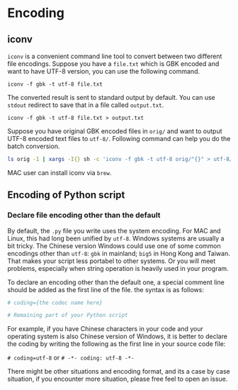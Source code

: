 # Encoding

## iconv

`iconv` is a convenient command line tool to convert between two different file encodings. Suppose you have a `file.txt` which is GBK encoded and want to have UTF-8 version, you can use the following command.

```shell
iconv -f gbk -t utf-8 file.txt
```

The converted result is sent to standard output by default. You can use `stdout` redirect to save that in a file called `output.txt`.

```shell
iconv -f gbk -t utf-8 file.txt > output.txt
```

Suppose you have original GBK encoded files in `orig/` and want to output UTF-8 encoded text files to `utf-8/`. Following command can help you do the batch conversion.

```bash
ls orig -1 | xargs -I{} sh -c 'iconv -f gbk -t utf-8 orig/"{}" > utf-8/"{}"'
```

MAC user can install iconv via `brew`.

## Encoding of Python script

### Declare file encoding other than the default

By default, the `.py` file you write uses the system encoding. For MAC and Linux, this had long been unified by `utf-8`. Windows systems are usually a bit tricky. The Chinese version Windows could use one of some common encodings other than `utf-8`: `gbk` in mainland; `big5` in Hong Kong and Taiwan. That makes your script less portabel to other systems. Or you will meet problems, especially when string operation is heavily used in your program.

To declare an encoding other than the default one, a special comment line should be added as the first line of the file. the syntax is as follows:

```python
# coding={the codec name here}

# Remaining part of your Python script
```

For example, if you have Chinese characters in your code and your operating system is also Chinese version of Windows, it is better to declare the coding by writing the following as the first line in your source code file:

`# coding=utf-8` or `# -*- coding: utf-8 -*-`

There might be other situations and encoding format, and its a case by case situation, if you encounter more situation, please free feel to open an issue.